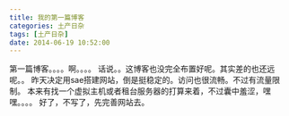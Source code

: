 ```yaml
---
title: 我的第一篇博客
categories: 土产日杂
tags: [土产日杂]
date: 2014-06-19 10:52:00
---
```


第一篇博客。。。。啊。。。。
话说。。这博客也没完全布置好呢。其实差的也还远呢。。
昨天决定用sae搭建网站，倒是挺稳定的。访问也很流畅。不过有流量限制。
本来有找一个虚拟主机或者租台服务器的打算来着，不过囊中羞涩，嘿嘿。。。。
好了，不写了，先完善网站去。
